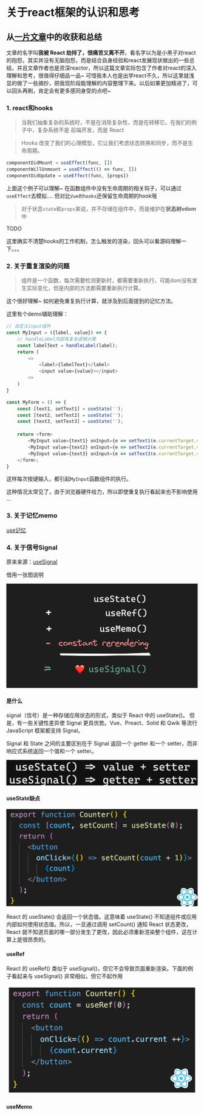 # 关于react框架的认识和思考

## 从[一片文章](https://mp.weixin.qq.com/s/I_mP_LJDB9PCk3zawjWHBA)中的收获和总结

文章的名字叫**我被 React 劫持了，很痛苦又离不开**。看名字以为是小黑子对react的抱怨，其实并没有无脑抱怨，而是结合自身经验和react发展现状做出的一些总结，并且文章作者也是资深reactor，所以这篇文章实际包含了作者对react的深入理解和思考，很值得仔细品一品~ 可惜我本人也是出学react不久，所以这里就浅显的做了一些摘抄，把我现阶段能理解的内容整理下来。以后如果更加精进了，可以回头再刷，肯定会有更多感同身受的点吧~

### 1. react和hooks

> 当我们抽象复杂的系统时，不是在消除复杂性，而是在转移它。在我们的例子中，复杂系统不是 前端开发，而是 React

> Hooks 改变了我们的心理模型，它让我们考虑状态转换和同步，而不是生命周期。

```js
componentDidMount → useEffect(func, [])
componentWillUnmount → useEffect(() => func, [])
componentDidUpdate → useEffect(func, [props])
```
上面这个例子可以理解~ 在函数组件中没有生命周期的相关钩子，可以通过`useEffect`去模拟.... 但对比`Vue的hooks`还保留生命周期的hook哦


> 对于状态`state`和`props`来说，并不存储在组件中，而是维护在**状态树vdom**中

TODO

这里确实不清楚hooks的工作机制，怎么触发的渲染，回头可以看源码理解一下。。。

### 2. 关于重复渲染的问题
> 组件是一个函数，每次需要检测更新时，都需要重新执行，可能dom没有发生实际变化，但是内部的方法都需要重新执行计算。

这个很好理解~ 如何避免重复执行计算，就涉及到后面提到的记忆方法。

这里有个demo辅助理解：
```js
// 自定义input组件
const MyInput = ({label, value}) => {
    // handleLabel内部有复杂逻辑计算
    const labelText = handleLabel(label);
    return (
        <>
            <label>{labelText}</label>
            <input value={value}></input>
        <>
    )
}
```
```js
const MyForm = () => {
    const [text1, setText1] = useState('');
    const [text2, setText2] = useState('');
    const [text3, setText3] = useState('');

    return <form>
        <MyInput value={text1} onInput={e => setText1(e.currentTarget.value)} />
        <MyInput value={text2} onInput={e => setText2(e.currentTarget.value)} />
        <MyInput value={text3} onInput={e => setText3(e.currentTarget.value)} />
    </form>;
}
```
这样每次按键输入，都引起`MyInput`函数组件的执行。

这种情况太常见了，由于浏览器硬件给力，所以即使重复执行看起来也不影响使用 ...


### 3. 关于记忆memo

[use记忆](./use%E8%AE%B0%E5%BF%86.md)

### 4. 关于信号Signal

原来来源：[useSignal](https://www.builder.io/blog/usesignal-is-the-future-of-web-frameworks)

借用一张图说明

![介绍](./imgs/useSignal.webp)

#### 是什么

signal（信号）是一种存储应用状态的形式，类似于 React 中的 useState()。 但是，有一些关键性差异使 Signal 更具优势。Vue、Preact、Solid 和 Qwik 等流行 JavaScript 框架都支持 Signal。

Signal 和 State 之间的主要区别在于 Signal 返回一个 getter 和一个 setter，而非响应式系统返回一个值和一个 setter。

![useState](./imgs/useSignal-vs-useState.png)

#### useState缺点

![useState缺点](./imgs/useState%E7%BC%BA%E7%82%B9.png)

React 的 useState() 会返回一个状态值。这意味着 useState() 不知道组件或应用内部如何使用状态值。所以，一旦通过调用 setCount() 通知 React 状态更改，React 就不知道页面的哪一部分发生了更改，因此必须重新渲染整个组件，这在计算上是很昂贵的。

#### useRef

React 的 useRef() 类似于 useSignal()，但它不会导致页面重新渲染。下面的例子看起来与 useSignal() 非常相似，但它不起作用

![useRef](./imgs/useRef.jpeg)

#### useMemo
